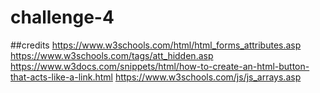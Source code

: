 # challenge-4
##credits
https://www.w3schools.com/html/html_forms_attributes.asp
https://www.w3schools.com/tags/att_hidden.asp
https://www.w3docs.com/snippets/html/how-to-create-an-html-button-that-acts-like-a-link.html
https://www.w3schools.com/js/js_arrays.asp